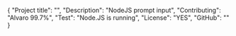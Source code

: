 {
	"Project title": "",
	"Description": "NodeJS prompt input",
	"Contributing": "Alvaro 99.7%",
	"Test": "Node.JS is running",
	"License": "YES",
	"GitHub": ""
}